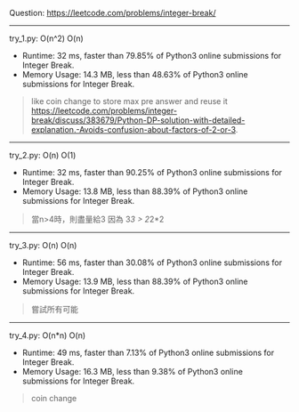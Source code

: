 Question: https://leetcode.com/problems/integer-break/

---

try_1.py: O(n^2) O(n)

* Runtime: 32 ms, faster than 79.85% of Python3 online submissions for Integer Break.
* Memory Usage: 14.3 MB, less than 48.63% of Python3 online submissions for Integer Break.

> like coin change to store max pre answer and reuse it
> https://leetcode.com/problems/integer-break/discuss/383679/Python-DP-solution-with-detailed-explanation.-Avoids-confusion-about-factors-of-2-or-3.

---

try_2.py: O(n) O(1)

* Runtime: 32 ms, faster than 90.25% of Python3 online submissions for Integer Break.
* Memory Usage: 13.8 MB, less than 88.39% of Python3 online submissions for Integer Break.

> 當n>4時，則盡量給3
> 因為 3*3 > 2*2*2

---

try_3.py: O(n) O(n)

* Runtime: 56 ms, faster than 30.08% of Python3 online submissions for Integer Break.
* Memory Usage: 13.9 MB, less than 88.39% of Python3 online submissions for Integer Break.

> 嘗試所有可能

---

try_4.py: O(n*n) O(n)

* Runtime: 49 ms, faster than 7.13% of Python3 online submissions for Integer Break.
* Memory Usage: 16.3 MB, less than 9.38% of Python3 online submissions for Integer Break.

> coin change
